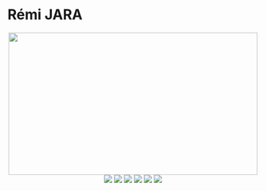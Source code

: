 # Rémi JARA



<div align="center">
  <img src="https://github-readme-stats.vercel.app/api?username=icepick4&count_private=true&show_icons=true&theme=gruvbox" height ="285"width="500"/>
</div>

<div align="center">
  <img src="https://img.shields.io/badge/Visual_Studio_Code-0078D4?style=for-the-badge&logo=visual%20studio%20code&logoColor=white"/>
  <img src="https://img.shields.io/badge/Java-ED8B00?style=for-the-badge&logo=java&logoColor=white"/>
  <img src="https://img.shields.io/badge/TypeScript-007ACC?style=for-the-badge&logo=typescript&logoColor=white"/>
  <img src="https://img.shields.io/badge/JavaScript-323330?style=for-the-badge&logo=javascript&logoColor=F7DF1E"/>
  <img src="https://img.shields.io/badge/Python-FFD43B?style=for-the-badge&logo=python&logoColor=blue"/>
  <img src="https://img.shields.io/badge/eslint-3A33D1?style=for-the-badge&logo=eslint&logoColor=white"/>
</div> 

